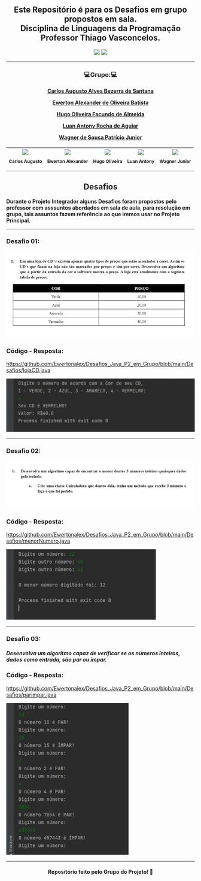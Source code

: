 <h2 align="center"> Este Repositório é para os Desafios em grupo propostos em sala.<br>Disciplina de Linguagens da Programação<br>Professor Thiago Vasconcelos.</h2> 

<div align="center">
<img height="90em" src="https://www.celsonunes.com.br/wp-content/uploads/2018/05/java-logo.png"/>
<img height="90em" src="https://www.iesp.edu.br/images/og_imagem.jpg"/> 
</div>

<div align="center">
  
---
  
### 💻Grupo:💻
  
<h4>
    
<a href="https://www.linkedin.com/in/carlosaugustoabsantana/" target="_blank">Carlos Augusto Alves Bezerra de Santana</a>

<a href="https://www.linkedin.com/in/ewerton-alexander-oliveira-batista-780869232/" target="_blank">Ewerton Alexander de Oliveira Batista</a>

<a href="https://www.linkedin.com/in/hufacundo/">Hugo Oliveira Facundo de Almeida</a>

<a href="https://www.linkedin.com/in/luanantony/" target="_blank">Luan Antony Rocha de Aguiar</a>

<a href="https://www.linkedin.com/in/wagner-patricio-7b4743219/">Wagner de Sousa Patrício Junior</a>
</h4>



| [<img src="https://media-exp1.licdn.com/dms/image/C4E03AQEEL2TOdCX55w/profile-displayphoto-shrink_200_200/0/1629849966846?e=1657152000&v=beta&t=UI5pmvZzHG3HNtSQSMZABo4KT7uNuweBqs_TWgibkoU" width=115><br><sub>Carlos Augusto</sub>](https://www.linkedin.com/in/carlosaugustoabsantana/) | [<img src="https://media-exp1.licdn.com/dms/image/C4D03AQFcNDKGDTzDyA/profile-displayphoto-shrink_200_200/0/1650539849703?e=1657152000&v=beta&t=2zrjYi2tMt8LPA84G2FxTQQSpU1Hh-rPsF0gVrwKD4E" width=115><br><sub>Ewerton Alexander</sub>](https://www.linkedin.com/in/ewerton-alexander-oliveira-batista-780869232/) | [<img src="https://media-exp1.licdn.com/dms/image/C4D03AQGls4LbeiXaVg/profile-displayphoto-shrink_200_200/0/1637622798594?e=1657152000&v=beta&t=4S346FOv7YxjS7f_DSQ_s9MsWqnc8SAeWE7Y-Q4q4UY" width=115><br><sub>Hugo Oliveira</sub>](https://www.linkedin.com/in/hufacundo/) | [<img src="https://media-exp1.licdn.com/dms/image/C4D03AQFbCw_49MUJ8Q/profile-displayphoto-shrink_200_200/0/1542736109959?e=1657152000&v=beta&t=Ktl4O8wdTQ8Uetfd29DnNWGGG0BftaJ9xlVy_OQRbYY" width=115><br><sub>Luan Antony</sub>](https://www.linkedin.com/in/luanantony/) | [<img src="https://static-exp1.licdn.com/sc/h/244xhbkr7g40x6bsu4gi6q4ry" width=115><br><sub>Wagner Junior</sub>](https://www.linkedin.com/in/wagner-patricio-7b4743219/)
| :---: | :---: | :---:| :---:| :---: |
  
</div>



---
<div>
<h2 align="center">Desafios</h2>

  <b>Durante o Projeto Integrador alguns Desafios foram propostos pelo professor com asssuntos abordados em sala de aula, para resolução em grupo, tais assuntos fazem referência ao que iremos usar no Projeto Principal.</b>
</div>

---

### Desafio 01:

![](https://github.com/Ewertonalex/Loja-de-CD---Java/blob/main/lojacd.jpg)

### Código - Resposta:

https://github.com/Ewertonalex/Desafios_Java_P2_em_Grupo/blob/main/Desafios/lojaCD.java

![](https://github.com/Ewertonalex/Loja-de-CD---Java/blob/main/reloja.jpg)

---

### Desafio 02:

![](https://github.com/Ewertonalex/Menor-N-mero-Java/blob/main/menor.jpg)

### Código - Resposta:

https://github.com/Ewertonalex/Desafios_Java_P2_em_Grupo/blob/main/Desafios/menorNumero.java

![](https://github.com/Ewertonalex/Menor-N-mero-Java/blob/main/remenor.jpg)

---

### Desafio 03:

##### Desenvolva um algoritmo capaz de verificar se os números inteiros, dados como entrada, são  par ou ímpar.

### Código - Resposta:

https://github.com/Ewertonalex/Desafios_Java_P2_em_Grupo/blob/main/Desafios/parimpar.java

![](https://github.com/Ewertonalex/Numero-Inteiro-Java/blob/main/reparimpar.jpg)

---


<h4 align="center">
    Repositório feito pelo <a>Grupo do Projeto</a>!
    <g-emoji class="g-emoji" alias="wave" fallback-src="https://github.githubassets.com/images/icons/emoji/unicode/1f44b.png">👋</g-emoji>
</h4>
